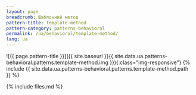 ```yaml
---
layout: page
breadcrumb: Шаблонний метод
pattern-title: template-method
pattern-category: patterns-behavioral
permalink: /ua/behavioral/template-method/
lang: ua
---
```


![{{ page.pattern-title }}]({{ site.baseurl }}{{ site.data.ua.patterns-behavioral.patterns.template-method.img }}){:class="img-responsive"}
{% include {{ site.data.ua.patterns-behavioral.patterns.template-method.path }} %}

{% include files.md %}